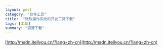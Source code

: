 ```yaml
---
layout: post
category: "软件工具"
title:  "微软操作系统和开发工具下载"
tags: [工具]
summary: "资源下载"
---
```

[http://msdn.itellyou.cn/?lang=zh-cn](http://msdn.itellyou.cn/?lang=zh-cn)
